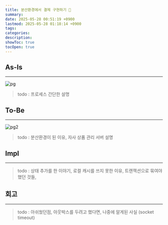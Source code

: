 ```yaml
---
title: 분산환경에서 결제 구현하기 💭
summary: 
date: 2025-05-28 00:51:19 +0900
lastmod: 2025-05-28 01:18:14 +0900
tags: 
categories: 
description: 
showToc: true
tocOpen: true
---
```


## As-Is
---
![pg](https://github.com/user-attachments/assets/80460bf6-6f77-4671-bba9-953ef11e42a3)

>todo : 프로세스 간단한 설명
## To-Be
---
![pg2](https://github.com/user-attachments/assets/8484b194-9883-4173-b657-2ae2bad46514)

>todo : 분산환경이 된 이유, 자사 상품 관리 서버 설명


## Impl
---
>todo : 상태 추가를 한 이야기, 로컬 캐시를 쓰지 못한 이유, 트랜잭션으로 묶여야 했던 것들, 


## 회고
---
> todo : 아쉬웠던점, 아웃박스를 두려고 했다면, 나중에 알게된 사실 (socket timeout)

